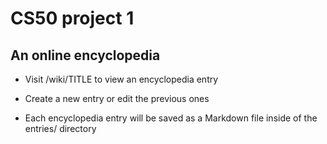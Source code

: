 # CS50 project 1

## An online encyclopedia

* Visit /wiki/TITLE to view an encyclopedia entry

* Create a new entry or edit the previous ones

* Each encyclopedia entry will be saved as a Markdown file inside of the entries/ directory

